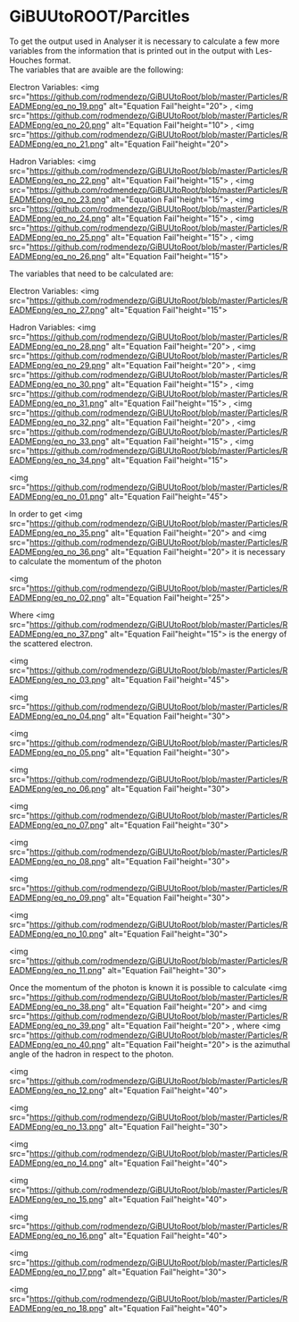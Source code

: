 # GiBUUtoROOT/Parcitles

To get the output used in Analyser it is necessary to calculate a few more variables from the information that is printed out in the output with Les-Houches format.  
The variables that are avaible are the following:  
  
Electron Variables: 
<img src="https://github.com/rodmendezp/GiBUUtoRoot/blob/master/Particles/READMEpng/eq_no_19.png" alt="Equation Fail"height="20">
, 
<img src="https://github.com/rodmendezp/GiBUUtoRoot/blob/master/Particles/READMEpng/eq_no_20.png" alt="Equation Fail"height="10">
, 
<img src="https://github.com/rodmendezp/GiBUUtoRoot/blob/master/Particles/READMEpng/eq_no_21.png" alt="Equation Fail"height="20">

Hadron Variables: 
<img src="https://github.com/rodmendezp/GiBUUtoRoot/blob/master/Particles/READMEpng/eq_no_22.png" alt="Equation Fail"height="15">
, 
<img src="https://github.com/rodmendezp/GiBUUtoRoot/blob/master/Particles/READMEpng/eq_no_23.png" alt="Equation Fail"height="15">
, 
<img src="https://github.com/rodmendezp/GiBUUtoRoot/blob/master/Particles/READMEpng/eq_no_24.png" alt="Equation Fail"height="15">
, 
<img src="https://github.com/rodmendezp/GiBUUtoRoot/blob/master/Particles/READMEpng/eq_no_25.png" alt="Equation Fail"height="15">
, 
<img src="https://github.com/rodmendezp/GiBUUtoRoot/blob/master/Particles/READMEpng/eq_no_26.png" alt="Equation Fail"height="15">

  
The variables that need to be calculated are:  
  
Electron Variables: 
<img src="https://github.com/rodmendezp/GiBUUtoRoot/blob/master/Particles/READMEpng/eq_no_27.png" alt="Equation Fail"height="15">

Hadron Variables: 
<img src="https://github.com/rodmendezp/GiBUUtoRoot/blob/master/Particles/READMEpng/eq_no_28.png" alt="Equation Fail"height="20">
, 
<img src="https://github.com/rodmendezp/GiBUUtoRoot/blob/master/Particles/READMEpng/eq_no_29.png" alt="Equation Fail"height="20">
, 
<img src="https://github.com/rodmendezp/GiBUUtoRoot/blob/master/Particles/READMEpng/eq_no_30.png" alt="Equation Fail"height="15">
, 
<img src="https://github.com/rodmendezp/GiBUUtoRoot/blob/master/Particles/READMEpng/eq_no_31.png" alt="Equation Fail"height="15">
, 
<img src="https://github.com/rodmendezp/GiBUUtoRoot/blob/master/Particles/READMEpng/eq_no_32.png" alt="Equation Fail"height="20">
, 
<img src="https://github.com/rodmendezp/GiBUUtoRoot/blob/master/Particles/READMEpng/eq_no_33.png" alt="Equation Fail"height="15">
, 
<img src="https://github.com/rodmendezp/GiBUUtoRoot/blob/master/Particles/READMEpng/eq_no_34.png" alt="Equation Fail"height="15">



<img src="https://github.com/rodmendezp/GiBUUtoRoot/blob/master/Particles/READMEpng/eq_no_01.png" alt="Equation Fail"height="45">


In order to get 
<img src="https://github.com/rodmendezp/GiBUUtoRoot/blob/master/Particles/READMEpng/eq_no_35.png" alt="Equation Fail"height="20">
 and 
<img src="https://github.com/rodmendezp/GiBUUtoRoot/blob/master/Particles/READMEpng/eq_no_36.png" alt="Equation Fail"height="20">
 it is necessary to calculate the momentum of the photon


<img src="https://github.com/rodmendezp/GiBUUtoRoot/blob/master/Particles/READMEpng/eq_no_02.png" alt="Equation Fail"height="25">


Where 
<img src="https://github.com/rodmendezp/GiBUUtoRoot/blob/master/Particles/READMEpng/eq_no_37.png" alt="Equation Fail"height="15">
 is the energy of the scattered electron.


<img src="https://github.com/rodmendezp/GiBUUtoRoot/blob/master/Particles/READMEpng/eq_no_03.png" alt="Equation Fail"height="45">



<img src="https://github.com/rodmendezp/GiBUUtoRoot/blob/master/Particles/READMEpng/eq_no_04.png" alt="Equation Fail"height="30">



<img src="https://github.com/rodmendezp/GiBUUtoRoot/blob/master/Particles/READMEpng/eq_no_05.png" alt="Equation Fail"height="30">



<img src="https://github.com/rodmendezp/GiBUUtoRoot/blob/master/Particles/READMEpng/eq_no_06.png" alt="Equation Fail"height="30">



<img src="https://github.com/rodmendezp/GiBUUtoRoot/blob/master/Particles/READMEpng/eq_no_07.png" alt="Equation Fail"height="30">

 

<img src="https://github.com/rodmendezp/GiBUUtoRoot/blob/master/Particles/READMEpng/eq_no_08.png" alt="Equation Fail"height="30">



<img src="https://github.com/rodmendezp/GiBUUtoRoot/blob/master/Particles/READMEpng/eq_no_09.png" alt="Equation Fail"height="30">



<img src="https://github.com/rodmendezp/GiBUUtoRoot/blob/master/Particles/READMEpng/eq_no_10.png" alt="Equation Fail"height="30">



<img src="https://github.com/rodmendezp/GiBUUtoRoot/blob/master/Particles/READMEpng/eq_no_11.png" alt="Equation Fail"height="30">


Once the momentum of the photon is known it is possible to calculate 
<img src="https://github.com/rodmendezp/GiBUUtoRoot/blob/master/Particles/READMEpng/eq_no_38.png" alt="Equation Fail"height="20">
 and 
<img src="https://github.com/rodmendezp/GiBUUtoRoot/blob/master/Particles/READMEpng/eq_no_39.png" alt="Equation Fail"height="20">
, where 
<img src="https://github.com/rodmendezp/GiBUUtoRoot/blob/master/Particles/READMEpng/eq_no_40.png" alt="Equation Fail"height="20">
 is the 
azimuthal angle of the hadron in respect to the photon.


<img src="https://github.com/rodmendezp/GiBUUtoRoot/blob/master/Particles/READMEpng/eq_no_12.png" alt="Equation Fail"height="40">



<img src="https://github.com/rodmendezp/GiBUUtoRoot/blob/master/Particles/READMEpng/eq_no_13.png" alt="Equation Fail"height="30">



<img src="https://github.com/rodmendezp/GiBUUtoRoot/blob/master/Particles/READMEpng/eq_no_14.png" alt="Equation Fail"height="40">



<img src="https://github.com/rodmendezp/GiBUUtoRoot/blob/master/Particles/READMEpng/eq_no_15.png" alt="Equation Fail"height="40">



<img src="https://github.com/rodmendezp/GiBUUtoRoot/blob/master/Particles/READMEpng/eq_no_16.png" alt="Equation Fail"height="40">



<img src="https://github.com/rodmendezp/GiBUUtoRoot/blob/master/Particles/READMEpng/eq_no_17.png" alt="Equation Fail"height="30">



<img src="https://github.com/rodmendezp/GiBUUtoRoot/blob/master/Particles/READMEpng/eq_no_18.png" alt="Equation Fail"height="40">

